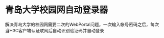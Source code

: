 青岛大学校园网自动登录器
====================

解决青岛大学的校园网需要二次的WebPortal问题，一次输入帐号密码之后，每次当H3C客户端认证联网后自动识别验证码并自动登录
